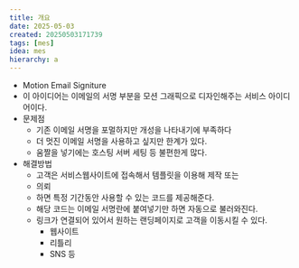 ```yaml
---
title: 개요
date: 2025-05-03
created: 20250503171739
tags: [mes]
idea: mes
hierarchy: a
---
```

* Motion Email Signiture
* 이 아이디어는 이메일의 서명 부분을 모션 그래픽으로 디자인해주는 서비스 아이디어이다.
* 문제점
	* 기존 이메일 서명을 포멀하지만 개성을 나타내기에 부족하다
	* 더 멋진 이메일 서명을 사용하고 싶지만 한계가 있다.
	* 움짤을 넣기에는 호스팅 서버 세팅 등 불편한게 많다.
* 해결방법
	* 고객은 서비스웹사이트에 접속해서 템플릿을 이용해 제작 또는
	* 의뢰
	* 하면 특정 기간동안 사용할 수 있는 코드를 제공해준다.
	* 해당 코드는 이메일 서명란에 붙여넣기만 하면 자동으로 불러와진다.
	* 링크가 연결되어 있어서 원하는 랜딩페이지로 고객을 이동시킬 수 있다.
		* 웹사이트
		* 리틀리
		* SNS 등
